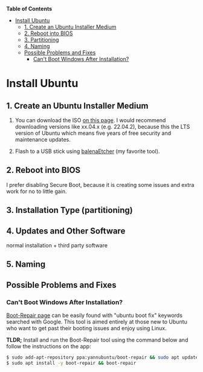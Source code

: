 <!-- START doctoc generated TOC please keep comment here to allow auto update -->
<!-- DON'T EDIT THIS SECTION, INSTEAD RE-RUN doctoc TO UPDATE -->
**Table of Contents**

- [Install Ubuntu](#install-ubuntu)
  - [1. Create an Ubuntu Installer Medium](#1-create-an-ubuntu-installer-medium)
  - [2. Reboot into BIOS](#2-reboot-into-bios)
  - [3. Partitioning](#3-partitioning)
  - [4. Naming](#4-naming)
  - [Possible Problems and Fixes](#possible-problems-and-fixes)
    - [Can't Boot Windows After Installation?](#cant-boot-windows-after-installation)

<!-- END doctoc generated TOC please keep comment here to allow auto update -->

# Install Ubuntu



## 1. Create an Ubuntu Installer Medium

1. You can download the ISO [on this page](https://ubuntu.com/download/desktop). I would recommend downloading versions like xx.04.x (e.g. 22.04.2), because this the LTS version of Ubuntu which means five years of free security and maintenance updates.

2. Flash to a USB stick using [balenaEtcher](https://www.balena.io/etcher) (my favorite tool).

## 2. Reboot into BIOS

I prefer disabling Secure Boot, because it is creating some issues and extra work for no to little gain.

## 3. Installation Type (partitioning)



## 4. Updates and Other Software

normal installation + third party software



## 5. Naming



## Possible Problems and Fixes

### Can't Boot Windows After Installation?

[Boot-Repair page](https://help.ubuntu.com/community/Boot-Repair) can be easily found with "ubuntu boot fix" keywords searched with Google. This tool is aimed entirely at those new to Ubuntu who want to get past their booting issues and enjoy using Linux.

**TLDR;** Install and run the Boot-Repair tool using the command below and follow the instructions on the app:

```bash
$ sudo add-apt-repository ppa:yannubuntu/boot-repair && sudo apt update
$ sudo apt install -y boot-repair && boot-repair
```

